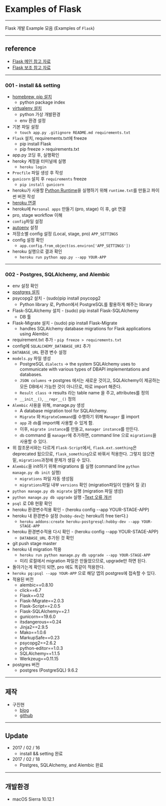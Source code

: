 # Examples of Flask

---

Flask 개발 Example 모음
(Examples of `Flask`)

---
## reference

+ [Flask 메인 참고 자료](https://realpython.com/blog/python/flask-by-example-part-1-project-setup/)
+ [Flask 보조 참고 자료](http://flask-docs-kr.readthedocs.io/ko/latest/foreword.html)

---
### 001 - install && setting

+ [homebrew, pip 설치](http://freeprog.tistory.com/58)
    - python package index
+ [virtualenv 설치](https://virtualenv.pypa.io/en/latest/installation/)
    - python 가상 개발환경
    - env 환경 설정
+ 기본 파일 설정
    - `touch app.py .gitignore README.md requirements.txt`
+ `Flask` 설치, requirements.txt에 freeze
    - pip install Flask
    - pip freeze > requirements.txt
+ app.py 코딩 후, 실행확인
+ heroky 계정을 터미널에 실행
    - `heroku login`
+ `Procfile` 파일 생성 후 작성
+ `gunicorn` 설치 후 `requirements` freeze
    - `pip install gunicorn`
+ heroku가 사용할 [Python Runtime](https://devcenter.heroku.com/articles/python-runtimes)을 실행하기 위해 `runtime.txt`를 만들고 파이썬 버젼 작성
+ [heroku 연결](https://devcenter.heroku.com/articles/heroku-cli)
+ heroku에 `Personal apps` 만들기 (pro, stage) 이 후, git 연결
+ pro, stage workflow 이해
+ `config`파일 설정
+ [autoenv](https://github.com/kennethreitz/autoenv) 설정
+ 저장소별 config 설정 (Local, stage, pro) `APP_SETTINGS`
+ config 설정 확인
    - `app.config.from_object(os.environ['APP_SETTINGS'])`
+ heroku 실행으로 결과 확인
    - `heroku run python app.py --app YOUR-APP`

---
### 002 - Postgres, SQLAlchemy, and Alembic

+ env 설정 확인
+ [postgres 설치](https://www.codementor.io/devops/tutorial/getting-started-postgresql-server-mac-osx)
+ psycopg2 설치 - (sudo)pip install psycopg2
    - Python library 로, Python에서 PostgreSQL를 활용하게 해주는 library
+ Flask-SQLAlchemy 설치 - (sudo) pip install Flask-SQLAlchemy
    - DB 툴
+ Flask-Migrate 설치 - (sudo) pip install Flask-Migrate
    - handles SQLAlchemy database migrations for Flask applications using Alembic
+ requirement.txt 추가 - `pip freeze > requirements.txt`
+ config에 `SQLALCHEMY_DATABASE_URI` 추가
+ `DATABASE_URL` 환경 변수 설정
+ `models.py` 파일 생성
    - PostgreSQL `dialects` -> the system SQLAlchemy uses to communicate with various types of DBAPI implementations and databases.
    - `JSON columns` -> postgres 에서는 새로운 것이고, SQLAlchemy이 제공하는 모든 DB에서 가능한 것이 아니므로, 따로 import 해준다.
    - `Result class` -> results 라는 table name 을 주고, attributes를 정의
    - `__init__()`, `__repr__()` 정의
+ `Alembic` 사용을 위해, manage.py 생성
    - A database migration tool for SQLAlchemy.
    - `Migrate` 와 `MigrateCommand`를 수행하기 위해 `Manager` 를 import
    - `app` 과 `db`를 import해 사용할 수 있게 함.
    - 이후, `migrate instance`를 만들고, `manager instance`를 만든다.
    - `db` command 를 `manager`에 추가하면, command line 으로 `migrations`을 사용할 수 있다.
+ 위 참조문서와는 다르게 `Flask-Script`에서, `flask.ext.somthing`은 deprecated 됬으므로, `flask_something`으로 바꿔서 적용한다. 그렇지 않으면 밑, `migrations`과정에 문제가 생길 수 있다.
+ `Alembic`을 init하기 위해 migrations 를 실행  (command line `python manage.py db init` 실행)
    - `migrations` 파일 자동 생성됨
    - `migrations`파일 내부 `versions` 확인 (migration파일이 만들어 질 곳)
+ `python manage.py db migrate` 실행 (migration 파일 생성)
+ `python manage.py db upgrade` 실행
    -[Text 오류 개선](http://stackoverflow.com/questions/39997252/flask-python-manage-py-db-upgrade-raise-error)
+ `psql` 로 DB 현황 확인
+ heroku 환경변수적용 확인 - (heroku config --app YOUR-STAGE-APP)
+ heroku 내 환경변수 설정 (`hobby-dev`는 heroku의 free tier다.)
    - `heroku addons:create heroku-postgresql:hobby-dev --app YOUR-STAGE-APP`
+ heroku 환경변수적용 다시 확인 - (heroku config --app YOUR-STAGE-APP)
    - `DATABASE_URL` 추가된 것 확인
+ git push stage master
+ heroku 내 migration 적용
    - `heroku run python manage.py db upgrade --app YOUR-STAGE-APP`
    - 미리 로컬에서 migration 파일은 만들었으므로, upgrade만 하면 된다.
+ 돌아가는게 확인이 되면, pro 에도 똑같이 적용한다.
+ `heroku pg:psql --app YOUR-APP` 으로 해당 앱의 postgres에 접속할 수 있다.
+ 적용된 버전
    - alembic==0.8.10
    - click==6.7
    - Flask==0.12
    - Flask-Migrate==2.0.3
    - Flask-Script==2.0.5
    - Flask-SQLAlchemy==2.1
    - gunicorn==19.6.0
    - itsdangerous==0.24
    - Jinja2==2.9.5
    - Mako==1.0.6
    - MarkupSafe==0.23
    - psycopg2==2.6.2
    - python-editor==1.0.3
    - SQLAlchemy==1.1.5
    - Werkzeug==0.11.15
+ postgres 버전
    - postgres (PostgreSQL) 9.6.2

---
## 제작

+ 구진현
    - [blog](https://koocci.github.io)
    - [github](https://github.com/koocci)

---
## Update

+ 2017 / 02 / 16
    - install && setting 완료
+ 2017 / 02 / 18
    - Postgres, SQLAlchemy, and Alembic 완료

---
## 개발환경

+ macOS Sierra 10.12.1

